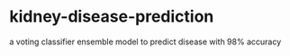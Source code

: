 # kidney-disease-prediction
 a voting classifier ensemble model to predict disease with 98% accuracy

